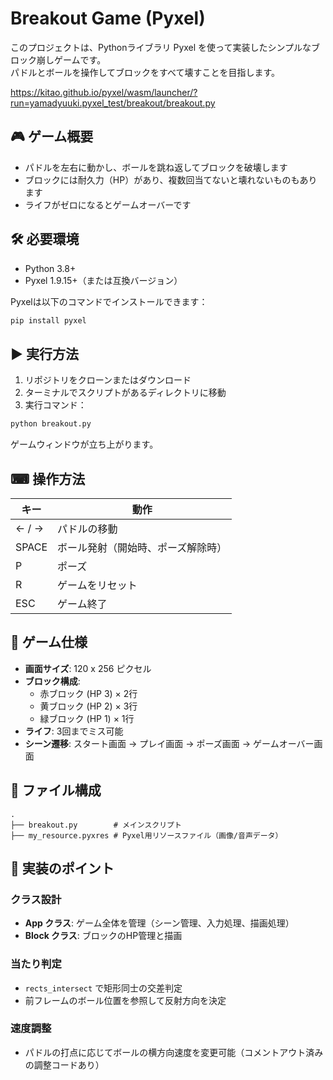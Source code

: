 # Breakout Game (Pyxel)

このプロジェクトは、Pythonライブラリ Pyxel を使って実装したシンプルなブロック崩しゲームです。  
パドルとボールを操作してブロックをすべて壊すことを目指します。

https://kitao.github.io/pyxel/wasm/launcher/?run=yamadyuuki.pyxel_test/breakout/breakout.py

## 🎮 ゲーム概要

- パドルを左右に動かし、ボールを跳ね返してブロックを破壊します
- ブロックには耐久力（HP）があり、複数回当てないと壊れないものもあります
- ライフがゼロになるとゲームオーバーです

## 🛠 必要環境

- Python 3.8+
- Pyxel 1.9.15+（または互換バージョン）

Pyxelは以下のコマンドでインストールできます：

```bash
pip install pyxel
```

## ▶ 実行方法

1. リポジトリをクローンまたはダウンロード
2. ターミナルでスクリプトがあるディレクトリに移動
3. 実行コマンド：

```bash
python breakout.py
```

ゲームウィンドウが立ち上がります。

## ⌨ 操作方法

| キー | 動作 |
|------|------|
| ← / → | パドルの移動 |
| SPACE | ボール発射（開始時、ポーズ解除時） |
| P | ポーズ |
| R | ゲームをリセット |
| ESC | ゲーム終了 |

## 🎨 ゲーム仕様

- **画面サイズ**: 120 x 256 ピクセル
- **ブロック構成**:
  - 赤ブロック (HP 3) × 2行
  - 黄ブロック (HP 2) × 3行
  - 緑ブロック (HP 1) × 1行
- **ライフ**: 3回までミス可能
- **シーン遷移**: スタート画面 → プレイ画面 → ポーズ画面 → ゲームオーバー画面

## 📂 ファイル構成

```
.
├── breakout.py        # メインスクリプト
├── my_resource.pyxres # Pyxel用リソースファイル（画像/音声データ）
```

## 📝 実装のポイント

### クラス設計
- **App クラス**: ゲーム全体を管理（シーン管理、入力処理、描画処理）
- **Block クラス**: ブロックのHP管理と描画

### 当たり判定
- `rects_intersect` で矩形同士の交差判定
- 前フレームのボール位置を参照して反射方向を決定

### 速度調整
- パドルの打点に応じてボールの横方向速度を変更可能（コメントアウト済みの調整コードあり）